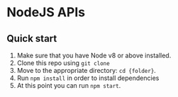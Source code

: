 # NodeJS APIs

## Quick start

1.  Make sure that you have Node v8 or above installed.
2.  Clone this repo using `git clone `
3.  Move to the appropriate directory: `cd {folder}`.
4.  Run `npm install` in order to install dependencies
5.  At this point you can run `npm start`.

